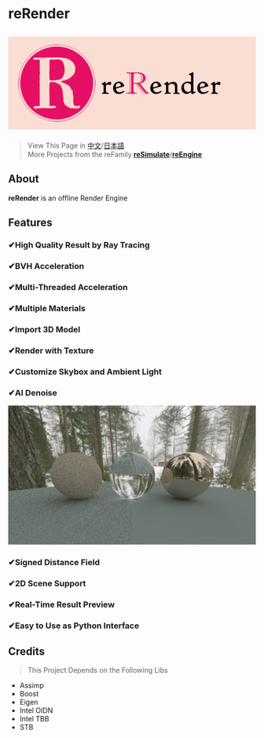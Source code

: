 # reRender
![reRender](readMe/reRender.png)
---
> View This Page in [中文](https://github.com/GZhonghui/reRender/blob/main/readMe/readMe_CN.md)/[日本語](https://github.com/GZhonghui/reRender/blob/main/readMe/readMe_JP.md)  
> More Projects from the reFamily [**reSimulate**](https://github.com/GZhonghui/reSimulate)/[**reEngine**](https://github.com/GZhonghui/reEngine)

## About
**reRender** is an offline Render Engine

## Features
### ✔High Quality Result by Ray Tracing
### ✔BVH Acceleration
### ✔Multi-Threaded Acceleration
### ✔Multiple Materials
### ✔Import 3D Model
### ✔Render with Texture
### ✔Customize Skybox and Ambient Light
### ✔AI Denoise
![AI Denoise](readMe/Res_deNoise.png)
### ✔Signed Distance Field
### ✔2D Scene Support
### ✔Real-Time Result Preview
### ✔Easy to Use as Python Interface

## Credits
> This Project Depends on the Following Libs
* Assimp
* Boost
* Eigen
* Intel OIDN
* Intel TBB
* STB
